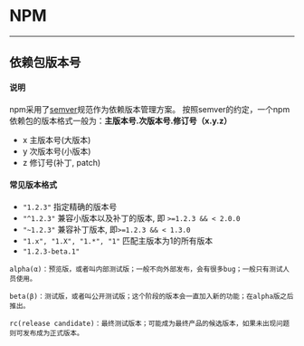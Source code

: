 # NPM
---

## 依赖包版本号

#### 说明

npm采用了[semver](https://semver.org/)规范作为依赖版本管理方案。
按照semver的约定，一个npm依赖包的版本格式一般为：**主版本号.次版本号.修订号（x.y.z）**

+ x 主版本号(大版本)
+ y 次版本号(小版本)
+ z 修订号(补丁, patch)

#### 常见版本格式

+ `"1.2.3"`
指定精确的版本号
+ `"^1.2.3"`
兼容小版本以及补丁的版本, 即 `>=1.2.3 && < 2.0.0`
+ `"~1.2.3"`
兼容补丁版本, 即`>=1.2.3 && < 1.3.0`
+ `"1.x", "1.X", "1.*", "1"`
匹配主版本为1的所有版本
+ `"1.2.3-beta.1"`

```text
alpha(α)：预览版，或者叫内部测试版；一般不向外部发布，会有很多bug；一般只有测试人员使用。

beta(β)：测试版，或者叫公开测试版；这个阶段的版本会一直加入新的功能；在alpha版之后推出。

rc(release candidate)：最终测试版本；可能成为最终产品的候选版本，如果未出现问题则可发布成为正式版本。
```
